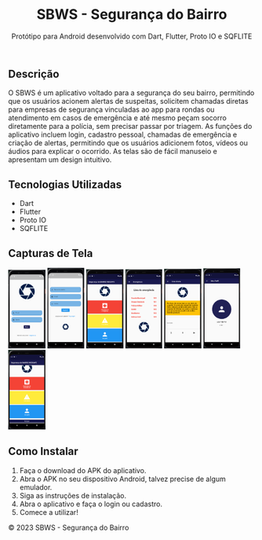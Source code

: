 
<header>
	<h1>SBWS - Segurança do Bairro</h1>
	<p>Protótipo para Android desenvolvido com Dart, Flutter, Proto IO e SQFLITE</p>
</header>
	
<section>
		<h2>Descrição</h2>
		<p>O SBWS é um aplicativo voltado para a segurança do seu bairro, permitindo que os usuários acionem alertas de suspeitas, solicitem chamadas diretas para empresas de segurança vinculadas ao app para rondas ou atendimento em casos de emergência e até mesmo peçam socorro diretamente para a polícia, sem precisar passar por triagem. As funções do aplicativo incluem login, cadastro pessoal, chamadas de emergência e criação de alertas, permitindo que os usuários adicionem fotos, vídeos ou áudios para explicar o ocorrido. As telas são de fácil manuseio e apresentam um design intuitivo.</p>
	</section>
		
<section>
		<h2>Tecnologias Utilizadas</h2>
		<ul>
			<li>Dart</li>
			<li>Flutter</li>
			<li>Proto IO</li>
			<li>SQFLITE</li>
		</ul>
		</section>
		
<section>
		<h2>Capturas de Tela</h2>
		<img src="assets/screenshots/screenshot1.png" alt="Screenshot do aplicativo" width="15%" height="15%">
		<img src="assets/screenshots/screenshot2.png" alt="Screenshot do aplicativo" width="15%" height="15%">
		<img src="assets/screenshots/screenshot3.png" alt="Screenshot do aplicativo" width="15%" height="15%">
		<img src="assets/screenshots/screenshot4.png" alt="Screenshot do aplicativo" width="15%" height="15%">
		<img src="assets/screenshots/screenshot5.png" alt="Screenshot do aplicativo" width="15%" height="15%">
		<img src="assets/screenshots/screenshot6.png" alt="Screenshot do aplicativo" width="15%" height="15%">
		<img src="assets/screenshots/screenshot7.png" alt="Screenshot do aplicativo" width="15%" height="15%">
	</section>
		
<section>
		<h2>Como Instalar</h2>
	<ol>
			<li>Faça o download do APK do aplicativo.</li>
			<li>Abra o APK no seu dispositivo Android, talvez precise de algum emulador.</li>
			<li>Siga as instruções de instalação.</li>
			<li>Abra o aplicativo e faça o login ou cadastro.</li>
			<li>Comece a utilizar!</li>
	</ol>
</section>

	
<footer>
	<p>&copy; 2023 SBWS - Segurança do Bairro</p>
</footer>

